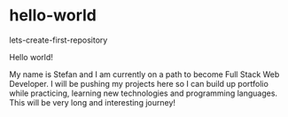 # hello-world
lets-create-first-repository

Hello world!

My name is Stefan and I am currently on a path to become Full Stack Web Developer. I will be pushing my projects here so I can build up portfolio while practicing, learning new technologies and programming languages. This will be very long and interesting journey!
